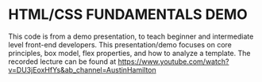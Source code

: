 # HTML/CSS FUNDAMENTALS DEMO
This code is from a demo presentation, to teach beginner and intermediate level front-end developers. 
This presentation/demo focuses on core principles, box model, flex properties, and how to analyze a template.
The recorded lecture can be found at https://www.youtube.com/watch?v=DU3jEoxHfYs&ab_channel=AustinHamilton
